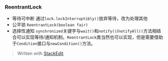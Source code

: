 
### ReentrantLock
- 等待可中断 通过`lock.lockInterruptibly()`放弃等待，改为处理其他
- 公平锁 `ReentrantLock(boolean fair)`
- 选择性通知
  `synchronized`关键字与`wait()`和`notify()`/`notifyAll()`方法相结合可以实现等待/通知机制。`ReentrantLock`类当然也可以实现，但是需要借助于`Condition`接口与`newCondition()`方法。


> Written with [StackEdit](https://stackedit.io/).
<!--stackedit_data:
eyJoaXN0b3J5IjpbLTczMDU3NjA0NF19
-->